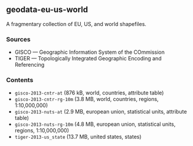 ## geodata-eu-us-world

A fragmentary collection of EU, US, and world shapefiles.

### Sources

- GISCO &mdash; Geographic Information System of the COmmission
- TIGER &mdash; Topologically Integrated Geographic Encoding and Referencing

### Contents

- `gisco-2013-cntr-at` (876 kB, world, countries, attribute table)
- `gisco-2013-cntr-rg-10m` (3.8 MB, world, countries, regions, 1:10,000,000)
- `gisco-2013-nuts-at` (2.9 MB, european union, statistical units, attribute table)
- `gisco-2013-nuts-rg-10m` (4.8 MB, european union, statistical units, regions, 1:10,000,000)
- `tiger-2013-us_state` (13.7 MB, united states, states)

